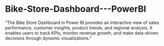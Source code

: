 # Bike-Store-Dashboard---PowerBI
"The Bike Store Dashboard in Power BI provides an interactive view of sales performance, customer insights, product trends, and regional analysis. It enables users to track KPIs, monitor revenue growth, and make data-driven decisions through dynamic visualizations."
